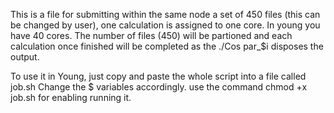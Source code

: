 This is a file for submitting within the same node a set of 450 files (this can be changed by user), one calculation is assigned to one core. In young you have 40 cores. 
The number of files (450) will be partioned and each calculation once finished will be completed as the ./Cos par_$i disposes the output.


To use it in Young, just copy and paste the whole script into a file called job.sh
Change the \$ variables accordingly. 
use the command chmod +x job.sh for enabling running it.
